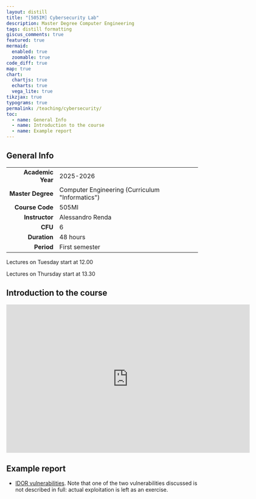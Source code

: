 ```yaml
---
layout: distill
title: "[505IM] Cybersecurity Lab"
description: Master Degree Computer Engineering
tags: distill formatting
giscus_comments: true
featured: true
mermaid:
  enabled: true
  zoomable: true
code_diff: true
map: true
chart:
  chartjs: true
  echarts: true
  vega_lite: true
tikzjax: true
typograms: true
permalink: /teaching/cybersecurity/
toc:
  - name: General Info
  - name: Introduction to the course
  - name: Example report
---
```




## General Info

|  |                            |
|----------:|-----------------------------------------------|
| **Academic Year**      | 2025-2026       |
| **Master Degree**       | Computer Engineering (Curriculum "Informatics")       |
| **Course Code**       | 505MI                          |
| **Instructor**      | Alessandro Renda                         |
| **CFU**      | 6 |
| **Duration**    | 48 hours |
| **Period**     | First semester              |



<div class="callout-note">
  <p>Lectures on Tuesday start at 12.00</p>
  <p>Lectures on Thursday start at 13.30</p>
</div>

## Introduction to the course


<iframe src="https://docs.google.com/presentation/d/e/2PACX-1vR36JSmigP-Pr8W19_z6HfoCz7SAQHe_ANyYB6OSPoPYlnUsCnP9VJLG5QyawqgkQ/pubembed?start=false&loop=false&delayms=3000" frameborder="0" width="640" height="389" allowfullscreen="true" mozallowfullscreen="true" webkitallowfullscreen="true"></iframe>

## Example report 

- [IDOR vulnerabilities](https://docsify-this.net/?basePath=https://raw.githubusercontent.com/alerenda/alerenda.github.io/master/_reports/IDOR&homepage=idor.md#/). Note that one of the two vulnerabilities discussed is not described in full: actual exploitation is left as an exercise.
